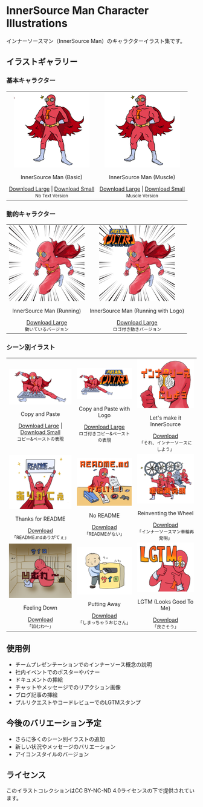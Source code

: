 # InnerSource Man Character Illustrations

インナーソースマン（InnerSource Man）のキャラクターイラスト集です。

## イラストギャラリー

### 基本キャラクター

<table>
  <tr>
    <td align="center" colspan="2">
      <img src="./slim-large.png" width="200px"><br/>
      <p>InnerSource Man (Basic)</p>
      <a href="./slim-large.png" download>Download Large</a> | 
      <a href="./character-no-text.png" download>Download Small</a><br/>
      <small>No Text Version</small>
    </td>
    <td align="center" colspan="2">
      <img src="./muscle-large.png" width="200px"><br/>
      <p>InnerSource Man (Muscle)</p>
      <a href="./muscle-large.png" download>Download Large</a> | 
      <a href="./character-no-text-muscle.png" download>Download Small</a><br/>
      <small>Muscle Version</small>
    </td>
  </tr>
</table>

### 動的キャラクター

<table>
  <tr>
    <td align="center">
      <img src="./dash-large.png" width="200px"><br/>
      <p>InnerSource Man (Running)</p>
      <a href="./dash-large.png" download>Download Large</a><br/>
      <small>動いているバージョン</small>
    </td>
    <td align="center">
      <img src="./dash-with-logo-large.png" width="200px"><br/>
      <p>InnerSource Man (Running with Logo)</p>
      <a href="./dash-with-logo-large.png" download>Download Large</a><br/>
      <small>ロゴ付き動きバージョン</small>
    </td>
  </tr>
</table>

### シーン別イラスト

<table>
  <tr>
    <td align="center">
      <img src="./copy-paste-large.png" width="200px"><br/>
      <p>Copy and Paste</p>
      <a href="./copy-paste-large.png" download>Download Large</a> | 
      <a href="./character-copy.png" download>Download Small</a><br/>
      <small>コピー&ペーストの表現</small>
    </td>
    <td align="center">
      <img src="./copy-paste-with-logo-large.png" width="200px"><br/>
      <p>Copy and Paste with Logo</p>
      <a href="./copy-paste-with-logo-large.png" download>Download Large</a><br/>
      <small>ロゴ付きコピー&ペーストの表現</small>
    </td>
    <td align="center">
      <img src="./lets-make-it-innersource.png" width="200px"><br/>
      <p>Let's make it InnerSource</p>
      <a href="./lets-make-it-innersource.png" download>Download</a><br/>
      <small>「それ、インナーソースにしよう」</small>
    </td>
  </tr>
  <tr>
    <td align="center">
      <img src="./thanks-for-readme.png" width="200px"><br/>
      <p>Thanks for README</p>
      <a href="./thanks-for-readme.png" download>Download</a><br/>
      <small>「README.mdありがてぇ」</small>
    </td>
    <td align="center">
      <img src="./no-readme.png" width="200px"><br/>
      <p>No README</p>
      <a href="./no-readme.png" download>Download</a><br/>
      <small>「READMEがない」</small>
    </td>
    <td align="center">
      <img src="./reinventing-the-wheel.png" width="200px"><br/>
      <p>Reinventing the Wheel</p>
      <a href="./reinventing-the-wheel.png" download>Download</a><br/>
      <small>「インナーソースマン車輪再発明」</small>
    </td>
  </tr>
  <tr>
    <td align="center">
      <img src="./feeling-down.png" width="200px"><br/>
      <p>Feeling Down</p>
      <a href="./feeling-down.png" download>Download</a><br/>
      <small>「凹むわ〜」</small>
    </td>
    <td align="center">
      <img src="./putting-away-man.png" width="200px"><br/>
      <p>Putting Away</p>
      <a href="./putting-away-man.png" download>Download</a><br/>
      <small>「しまっちゃうおじさん」</small>
    </td>
    <td align="center">
      <img src="./LGTM.png" width="200px"><br/>
      <p>LGTM (Looks Good To Me)</p>
      <a href="./LGTM.png" download>Download</a><br/>
      <small>「良さそう」</small>
    </td>
  </tr>
</table>

## 使用例

- チームプレゼンテーションでのインナーソース概念の説明
- 社内イベントでのポスターやバナー
- ドキュメントの挿絵
- チャットやメッセージでのリアクション画像
- ブログ記事の挿絵
- プルリクエストやコードレビューでのLGTMスタンプ

## 今後のバリエーション予定

- さらに多くのシーン別イラストの追加
- 新しい状況やメッセージのバリエーション
- アイコンスタイルのバージョン

## ライセンス

このイラストコレクションはCC BY-NC-ND 4.0ライセンスの下で提供されています。
